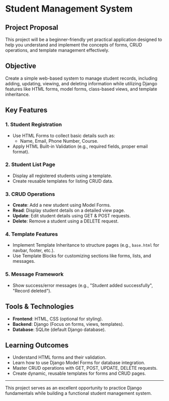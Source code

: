 # Student Management System

## Project Proposal
This project will be a beginner-friendly yet practical application designed to help you understand and implement the concepts of forms, CRUD operations, and template management effectively.

## Objective
Create a simple web-based system to manage student records, including adding, updating, viewing, and deleting information while utilizing Django features like HTML forms, model forms, class-based views, and template inheritance.

## Key Features

### 1. Student Registration
- Use HTML Forms to collect basic details such as:
  - Name, Email, Phone Number, Course.
- Apply HTML Built-in Validation (e.g., required fields, proper email format).

### 2. Student List Page
- Display all registered students using a template.
- Create reusable templates for listing CRUD data.

### 3. CRUD Operations
- **Create**: Add a new student using Model Forms.
- **Read**: Display student details on a detailed view page.
- **Update**: Edit student details using GET & POST requests.
- **Delete**: Remove a student using a DELETE request.

### 4. Template Features
- Implement Template Inheritance to structure pages (e.g., `base.html` for navbar, footer, etc.).
- Use Template Blocks for customizing sections like forms, lists, and messages.

### 5. Message Framework
- Show success/error messages (e.g., "Student added successfully", "Record deleted").

## Tools & Technologies
- **Frontend**: HTML, CSS (optional for styling).
- **Backend**: Django (Focus on forms, views, templates).
- **Database**: SQLite (default Django database).

## Learning Outcomes
- Understand HTML forms and their validation.
- Learn how to use Django Model Forms for database integration.
- Master CRUD operations with GET, POST, UPDATE, DELETE requests.
- Create dynamic, reusable templates for forms and CRUD pages.

---
This project serves as an excellent opportunity to practice Django fundamentals while building a functional student management system.
